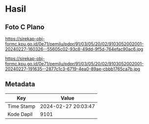 # Hasil

## Foto C Plano

https://sirekap-obj-formc.kpu.go.id/0e71/pemilu/pdpr/91/03/05/20/02/9103052002001-20240227-160326--55605c02-93c8-49dd-9f5d-764efac90ac6.jpg

https://sirekap-obj-formc.kpu.go.id/0e71/pemilu/pdpr/91/03/05/20/02/9103052002001-20240227-191635--2877c1c3-6719-4ea0-89ae-cbbb1765ca7b.jpg


## Metadata

| Key        | Value               |
| ---------- | ------------------- |
| Time Stamp | 2024-02-27 20:03:47 |
| Kode Dapil | 9101                |



